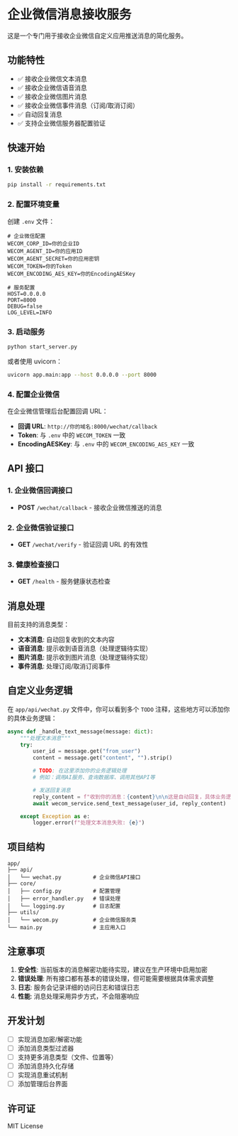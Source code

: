 # 企业微信消息接收服务

这是一个专门用于接收企业微信自定义应用推送消息的简化服务。

## 功能特性

- ✅ 接收企业微信文本消息
- ✅ 接收企业微信语音消息
- ✅ 接收企业微信图片消息
- ✅ 接收企业微信事件消息（订阅/取消订阅）
- ✅ 自动回复消息
- ✅ 支持企业微信服务器配置验证

## 快速开始

### 1. 安装依赖

```bash
pip install -r requirements.txt
```

### 2. 配置环境变量

创建 `.env` 文件：

```env
# 企业微信配置
WECOM_CORP_ID=你的企业ID
WECOM_AGENT_ID=你的应用ID
WECOM_AGENT_SECRET=你的应用密钥
WECOM_TOKEN=你的Token
WECOM_ENCODING_AES_KEY=你的EncodingAESKey

# 服务配置
HOST=0.0.0.0
PORT=8000
DEBUG=false
LOG_LEVEL=INFO
```

### 3. 启动服务

```bash
python start_server.py
```

或者使用 uvicorn：

```bash
uvicorn app.main:app --host 0.0.0.0 --port 8000
```

### 4. 配置企业微信

在企业微信管理后台配置回调 URL：

- **回调 URL**: `http://你的域名:8000/wechat/callback`
- **Token**: 与 `.env` 中的 `WECOM_TOKEN` 一致
- **EncodingAESKey**: 与 `.env` 中的 `WECOM_ENCODING_AES_KEY` 一致

## API 接口

### 1. 企业微信回调接口

- **POST** `/wechat/callback` - 接收企业微信推送的消息

### 2. 企业微信验证接口

- **GET** `/wechat/verify` - 验证回调 URL 的有效性

### 3. 健康检查接口

- **GET** `/health` - 服务健康状态检查

## 消息处理

目前支持的消息类型：

- **文本消息**: 自动回复收到的文本内容
- **语音消息**: 提示收到语音消息（处理逻辑待实现）
- **图片消息**: 提示收到图片消息（处理逻辑待实现）
- **事件消息**: 处理订阅/取消订阅事件

## 自定义业务逻辑

在 `app/api/wechat.py` 文件中，你可以看到多个 `TODO` 注释，这些地方可以添加你的具体业务逻辑：

```python
async def _handle_text_message(message: dict):
    """处理文本消息"""
    try:
        user_id = message.get("from_user")
        content = message.get("content", "").strip()

        # TODO: 在这里添加你的业务逻辑处理
        # 例如：调用AI服务、查询数据库、调用其他API等

        # 发送回复消息
        reply_content = f"收到你的消息：{content}\n\n这是自动回复，具体业务逻辑待实现。"
        await wecom_service.send_text_message(user_id, reply_content)

    except Exception as e:
        logger.error(f"处理文本消息失败: {e}")
```

## 项目结构

```
app/
├── api/
│   └── wechat.py          # 企业微信API接口
├── core/
│   ├── config.py          # 配置管理
│   ├── error_handler.py   # 错误处理
│   └── logging.py         # 日志配置
├── utils/
│   └── wecom.py           # 企业微信服务类
└── main.py                # 主应用入口
```

## 注意事项

1. **安全性**: 当前版本的消息解密功能待实现，建议在生产环境中启用加密
2. **错误处理**: 所有接口都有基本的错误处理，但可能需要根据具体需求调整
3. **日志**: 服务会记录详细的访问日志和错误日志
4. **性能**: 消息处理采用异步方式，不会阻塞响应

## 开发计划

- [ ] 实现消息加密/解密功能
- [ ] 添加消息类型过滤器
- [ ] 支持更多消息类型（文件、位置等）
- [ ] 添加消息持久化存储
- [ ] 实现消息重试机制
- [ ] 添加管理后台界面

## 许可证

MIT License
